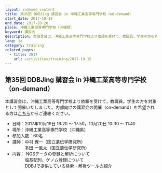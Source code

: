 ```yaml
---
layout: indexed_content
title: 第35回 DDBJing 講習会 in 沖縄工業高等専門学校（on-demand）
start_date: 2017-10-19
end_date: 2017-10-20
place: 沖縄工業高等専門学校（沖縄県）
keyword: 講習会
description: 本講習会は，沖縄工業高等専門学校より依頼を受けて，教職員，学生の方を対象として開催いたしました。内部向けの講習会の開催（on-demand）を希望される方は[こちら](/contact-ddbj.html)からご連絡ください。
lang: ja
category: training
related_pages:
  - title: 2017
    url: /activities/training/2017-10-19
---
```


## 第35回 DDBJing 講習会 in 沖縄工業高等専門学校（on-demand） <a name="35"></a>

本講習会は，沖縄工業高等専門学校より依頼を受けて，教職員，学生の方を対象として開催いたしました。内部向けの講習会の開催（on-demand）を希望される方は[こちら](/contact-ddbj.html)からご連絡ください。

-   日時：2017年10月19日 16:20 ～ 17:50，10月20日 10:30 ～ 11:40
-   場所：沖縄工業高等専門学校（沖縄県）
-   参加人数：60名
-   講師：中村 保一（国立遺伝学研究所）  
    　　　多田 一風太（国立遺伝学研究所）
-   内容： NGSデータの登録と解析について  
    　　　塩基配列、ゲノム登録について  
    　　　DDBJで提供している検索・解析ツールの紹介
